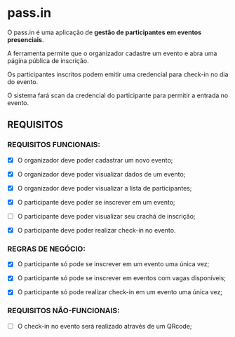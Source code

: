 # pass.in
O pass.in é uma aplicação de **gestão de participantes em eventos presenciais**.

A ferramenta permite que o organizador cadastre um evento e abra uma página pública de inscrição.

Os participantes inscritos podem emitir uma credencial para check-in no dia do evento.

O sistema fará scan da credencial do participante para permitir a entrada no evento.

## REQUISITOS

### REQUISITOS FUNCIONAIS:
- [x] O organizador deve poder cadastrar um novo evento;

- [x] O organizador deve poder visualizar dados de um evento;

- [x] O organizador deve poder visualizar a lista de participantes;

- [x] O participante deve poder se inscrever em um evento;

- [ ] O participante deve poder visualizar seu crachá de inscrição;

- [x] O participante deve poder realizar check-in no evento.


### REGRAS DE NEGÓCIO:
- [x] O participante só pode se inscrever em um evento uma única vez;

- [x] O participante só pode se inscrever em eventos com vagas disponíveis;

- [x] O participante só pode realizar check-in em um evento uma única vez;

### REQUISITOS NÃO-FUNCIONAIS:
- [ ] O check-in no evento será realizado através de um QRcode;

